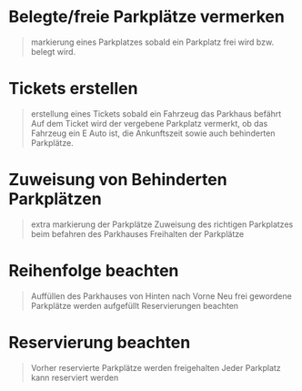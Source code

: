 # Belegte/freie Parkplätze vermerken
> markierung eines Parkplatzes sobald ein Parkplatz frei wird bzw. belegt wird.

# Tickets erstellen
> erstellung eines Tickets sobald ein Fahrzeug das Parkhaus befährt
> Auf dem Ticket wird der vergebene Parkplatz vermerkt, ob das Fahrzeug ein E Auto ist, die Ankunftszeit sowie auch behinderten Parkplätze.

# Zuweisung von Behinderten Parkplätzen
> extra markierung der Parkplätze
> Zuweisung des richtigen Parkplatzes beim befahren des Parkhauses
> Freihalten der Parkplätze

# Reihenfolge beachten
> Auffüllen des Parkhauses von Hinten nach Vorne
> Neu frei gewordene Parkplätze werden aufgefüllt
> Reservierungen beachten

# Reservierung beachten
> Vorher reservierte Parkplätze werden freigehalten
> Jeder Parkplatz kann reserviert werden
